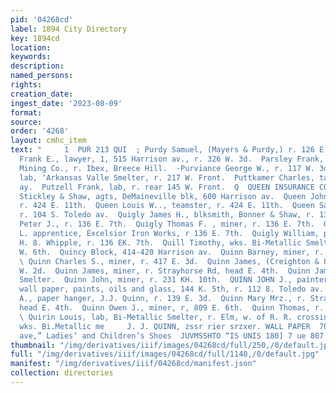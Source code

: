 ```yaml
---
pid: '04268cd'
label: 1894 City Directory
key: 1894cd
location: 
keywords: 
description: 
named_persons: 
rights: 
creation_date: 
ingest_date: '2023-08-09'
format: 
source: 
order: '4268'
layout: cmhc_item
text: "     1  PUR 213 QUI  ; Purdy Samuel, (Mayers & Purdy,) r. 126 E. 4th.  Purple
  Frank E., lawyer, 1, 515 Harrison av., r. 326 W. 3d.  Parsley Frank, miner, Ibex
  Mining Co., r. Ibex, Breece Hill.  -Purviance George W., r. 117 W. 3d.  Pusic John,
  lab, ‘Arkansas Valle Smelter, r. 217 W. Front.  Puttkamer Charles, tailor, 613 Harrison
  ay.  Putzell Frank, lab, r. rear 145 W. Front.  Q  QUEEN INSURANCE CO., Liverpool,
  Stickley & Shaw, agts, DeMaineville blk, 600 Harrison av.  Queen John T., teamster,
  r. 424 E. 11th.  Queen Louis W.., teamster, r. 424 E. 11th.  Queen Samuel, miner,
  r. 104 S. Toledo av.  Quigly James H., blksmith, Bonner & Shaw, r. 136 E. 7th.  Quigly
  Peter J., r. 136 E. 7th.  Quigly Thomas F. , miner, r. 136 E. 7th.  Quigly Thomas
  L. apprentice, Excelsior Iron Works, r 136 E. 7th.  Quigly William, printer, C.
  H. 8. Whipple, r. 136 EK. 7th.  Quill Timothy, wks. Bi-Metallic Smelter, r. 499
  W. 6th.  Quincy Block, 414-420 Harrison av.  Quinn Barney, miner, r. 413 E. 10th.
  \ Quinn Charles S., miner, r. 417 E. 3d.  Quinn James, (Creighton & Quinn,) r. 213
  W. 2d.  Quinn James, miner, r. Strayhorse Rd, head E. 4th.  Quinn James, wks. Bi-Metallic
  Smelter.  Quinn John, miner, r. 231 KH. 10th.  QUINN JOHN J., painter, paper hanger,
  wall paper, paints, oils and glass, 144 K. 5th, r. 112 8. Toledo av.  Quinn Joseph
  A., paper hanger, J.J. Quinn, r. 139 E. 3d.  Quinn Mary Mrz., r. Strayhorse Rd,
  head E. 4th.  Quinn Owen J., miner, r, 809 E. 6th.  Quinn Thomas, r. 221 W. 6th.
  \ Quirin Louis, lab, Bi-Metallic Smelter, r. Elm, w. of R. R. crossing.  Quist Nels,
  wks. Bi.Metallic me     J. J. QUINN, zssr rier srzxer. WALL PAPER  700-708 Harrison
  ave,” Ladies’ and Children’s Shoes  JUVMSSHTO “IS UNIS 180] 7 ue 807 ‘SMMONY ‘ 7 "
thumbnail: "/img/derivatives/iiif/images/04268cd/full/250,/0/default.jpg"
full: "/img/derivatives/iiif/images/04268cd/full/1140,/0/default.jpg"
manifest: "/img/derivatives/iiif/04268cd/manifest.json"
collection: directories
---
```

